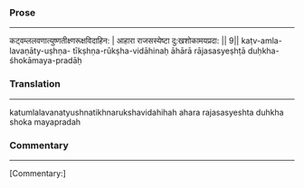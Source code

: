 ### Prose 
 --- 
कट्वम्ललवणात्युष्णतीक्ष्णरूक्षविदाहिन: |
आहारा राजसस्येष्टा दु:खशोकामयप्रदा: || 9||
kaṭv-amla-lavaṇāty-uṣhṇa- tīkṣhṇa-rūkṣha-vidāhinaḥ
āhārā rājasasyeṣhṭā duḥkha-śhokāmaya-pradāḥ

### Translation 
 --- 
katumlalavanatyushnatikhnarukshavidahihah ahara rajasasyeshta duhkha shoka mayapradah

### Commentary 
 --- 
[Commentary:]